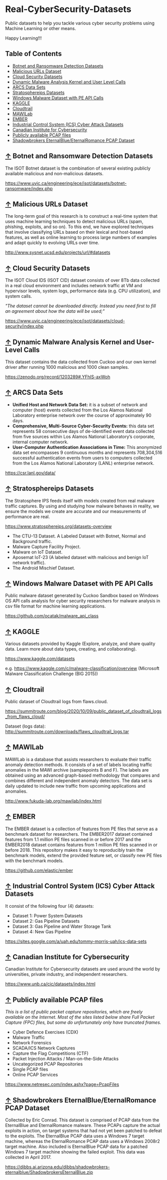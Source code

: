 # Real-CyberSecurity-Datasets
Public datasets to help you tackle various cyber security problems using Machine Learning or other means.

Happy Learning!!!

## Table of Contents

 - [Botnet and Ransomware Detection Datasets](#-Botnet-and-Ransomware-Detection-Datasets)
 - [Malicious URLs Dataset](#-Malicious-URLs-Dataset)
 - [Cloud Security Datasets](#-Cloud-Security-Datasets)
 - [Dynamic Malware Analysis Kernel and User Level Calls](#-Dynamic-Malware-Analysis-Kernel-and-User-Level-Calls)
 - [ARCS Data Sets](#-ARCS-Data-Sets)
 - [Stratosphereips Datasets](#-Stratosphereips-Datasets)
 - [Windows Malware Dataset with PE API Calls](#-Windows-Malware-Dataset-with-PE-API-Calls)
 - [KAGGLE](#-KAGGLE)
 - [Cloudtrail](#-Cloudtrail)
 - [MAWILab](#-MAWILab)
 - [EMBER](#-EMBER)
 - [Industrial Control System (ICS) Cyber Attack Datasets](#-Industrial-Control-System-(ICS)-Cyber-Attack-Datasets)
 - [Canadian Institute for Cybersecurity](#-Canadian-Institute-for-Cybersecurity)
 - [Publicly available PCAP files](#-Publicly-available-PCAP-files)
 - [Shadowbrokers EternalBlue/EternalRomance PCAP Dataset](#-Shadowbrokers-EternalBlue/EternalRomance-PCAP-Dataset)

## [↑](#table-of-contents) Botnet and Ransomware Detection Datasets

The ISOT Botnet dataset is the combination of several existing publicly available malicious and non-malicious datasets.

https://www.uvic.ca/engineering/ece/isot/datasets/botnet-ransomware/index.php

## [↑](#table-of-contents) Malicious URLs Dataset

The long-term goal of this research is to construct a real-time system that uses machine learning techniques to detect malicious URLs (spam, phishing, exploits, and so on). To this end, we have explored techniques that involve classifying URLs based on their lexical and host-based features, as well as online learning to process large numbers of examples and adapt quickly to evolving URLs over time.

http://www.sysnet.ucsd.edu/projects/url/#datasets

## [↑](#table-of-contents) Cloud Security Datasets

The ISOT Cloud IDS (ISOT CID) dataset consists of over 8Tb data collected in a real cloud environment and includes network traffic at VM and hypervisor levels, system logs, performance data (e.g. CPU utilization), and system calls.

_"The dataset cannot be downloaded directly. Instead you need first to fill an agreement about how the data will be used;"_

https://www.uvic.ca/engineering/ece/isot/datasets/cloud-security/index.php

## [↑](#table-of-contents) Dynamic Malware Analysis Kernel and User-Level Calls

This dataset contains the data collected from Cuckoo and our own kernel driver after running 1000 malicious and 1000 clean samples. 

https://zenodo.org/record/1203289#.YFhIS-axWoh

## [↑](#table-of-contents) ARCS Data Sets

* **Unified Host and Network Data Set:** it is a subset of network and computer (host) events collected from the Los Alamos National Laboratory enterprise network over the course of approximately 90 days.
* **Comprehensive, Multi-Source Cyber-Security Events:** this data set represents 58 consecutive days of de-identified event data collected from five sources within Los Alamos National Laboratory’s corporate, internal computer network.
* **User-Computer Authentication Associations in Time:** This anonymized data set encompasses 9 continuous months and represents 708,304,516 successful authentication events from users to computers collected from the Los Alamos National Laboratory (LANL) enterprise network.

https://csr.lanl.gov/data/

## [↑](#table-of-contents) Stratosphereips Datasets

The Stratosphere IPS feeds itself with models created from real malware traffic captures. By using and studying how malware behaves in reality, we ensure the models we create are accurate and our measurements of performance are real.

https://www.stratosphereips.org/datasets-overview

* The CTU-13 Dataset. A Labeled Dataset with Botnet, Normal and Background traffic.
* Malware Capture Facility Project.
* Malware on IoT Dataset.
* Aposemat IoT-23 (A labeled dataset with malicious and benign IoT network traffic).
* The Android Mischief Dataset.

## [↑](#table-of-contents) Windows Malware Dataset with PE API Calls

Public malware dataset generated by Cuckoo Sandbox based on Windows OS API calls analysis for cyber security researchers for malware analysis in csv file format for machine learning applications.

https://github.com/ocatak/malware_api_class

## [↑](#table-of-contents) KAGGLE

Various datasets provided by Kaggle (Explore, analyze, and share quality data. Learn more about data types, creating, and collaborating).

https://www.kaggle.com/datasets

e.g. https://www.kaggle.com/c/malware-classification/overview (Microsoft Malware Classification Challenge (BIG 2015))

## [↑](#table-of-contents) Cloudtrail

Public dataset of Cloudtrail logs from flaws.cloud.

https://summitroute.com/blog/2020/10/09/public_dataset_of_cloudtrail_logs_from_flaws_cloud/

Dataset (logs data): http://summitroute.com/downloads/flaws_cloudtrail_logs.tar

## [↑](#table-of-contents) MAWILab

MAWILab is a database that assists researchers to evaluate their traffic anomaly detection methods. It consists of a set of labels locating traffic anomalies in the MAWI archive (samplepoints B and F). The labels are obtained using an advanced graph-based methodology that compares and combines different and independent anomaly detectors. The data set is daily updated to include new traffic from upcoming applications and anomalies. 

http://www.fukuda-lab.org/mawilab/index.html

## [↑](#table-of-contents) EMBER

The EMBER dataset is a collection of features from PE files that serve as a benchmark dataset for researchers. The EMBER2017 dataset contained features from 1.1 million PE files scanned in or before 2017 and the EMBER2018 dataset contains features from 1 million PE files scanned in or before 2018. This repository makes it easy to reproducibly train the benchmark models, extend the provided feature set, or classify new PE files with the benchmark models.

https://github.com/elastic/ember

## [↑](#table-of-contents) Industrial Control System (ICS) Cyber Attack Datasets 

It consist of the following four (4) datasets:

* Dataset 1: Power System Datasets
* Dataset 2: Gas Pipeline Datasets
* Dataset 3: Gas Pipeline and Water Storage Tank
* Dataset 4: New Gas Pipeline

https://sites.google.com/a/uah.edu/tommy-morris-uah/ics-data-sets

## [↑](#table-of-contents) Canadian Institute for Cybersecurity

Canadian Institute for Cybersecurity datasets are used around the world by universities, private industry, and independent researchers.

https://www.unb.ca/cic/datasets/index.html

## [↑](#table-of-contents) Publicly available PCAP files

_This is a list of public packet capture repositories, which are freely available on the Internet. Most of the sites listed below share Full Packet Capture (FPC) files, but some do unfortunately only have truncated frames._

* Cyber Defence Exercises (CDX)
* Malware Traffic
* Network Forensics
* SCADA/ICS Network Captures
* Capture the Flag Competitions (CTF)
* Packet Injection Attacks / Man-on-the-Side Attacks
* Uncategorized PCAP Repositories
* Single PCAP files
* Online PCAP Services

https://www.netresec.com/index.ashx?page=PcapFiles

## [↑](#table-of-contents) Shadowbrokers EternalBlue/EternalRomance PCAP Dataset

Collected by Eric Conrad. This dataset is comprised of PCAP data from the EternalBlue and EternalRomance malware.  These PCAPs capture the actual exploits in action, on target systems that had not yet been patched to defeat to the exploits.  The EternalBlue PCAP data uses a Windows 7 target machine, whereas the EternalRomance PCAP data uses a Windows 2008r2 target machine.  Also included is EternalBlue PCAP data for a patched Windows 7 target machine showing the failed exploit. This data was collected in April 2017.

https://dibbs.ai.arizona.edu/dibbs/shadowbrokers-eternalblue/ShadowbrokersEternalBlue.zip
